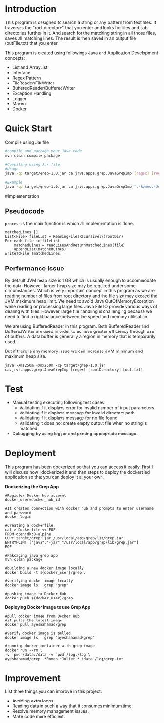 # Introduction

This program is designed to search a string or any pattern from text files. 
It traverses the "root directory" that you enter and looks for files and sub-directories further in it. And search for the matching string in all those files, saves all matching lines. The result is then saved in an output file (outFIle.txt) that you enter.

This program is created using followings Java and Application Development concepts:
- List and ArrayList
- Interface
- Regex Pattern
- FileReader/FileWriter
- BufferedReader/BufferedWriter
- Exception Handling 
- Logger
- Maven
- Docker

# Quick Start

Compile using Jar file
````bash
#compile and package your Java code
mvn clean compile package

#Compiling using Jar file
#Usage
java -cp target/grep-1.0.jar ca.jrvs.apps.grep.JavaGrepImp [regex] [rootDirectory] [ouputFile.txt]

#Example
java -cp target/grep-1.0.jar ca.jrvs.apps.grep.JavaGrepImp ".*Romeo.*Juliet.*" "./data" "./out/grep.txt"
````

#Implementation

## Pseudocode
`process` is the main function is which all implementation is done.
```
matchedLines []
List<File> fileList = ReadingFilesRecursively(rootDir)
For each file in fileList
    matchedLines = readLinesAndReturnMatchedLines(file) 
    appendList(matchedLines)
writeToFile (matchedLines)
```

## Performance Issue
By default JVM heap size is 1 GB which is usually enough to accommodate the data. However, larger heap size may be required under some circumstances. Which is very important concept in this program as we are reading number of files from root directory and the file size may exceed the JVM maximum heap limit.
We need to avoid Java OutOfMemoryException while reading or processing large files.
Java File IO provide various ways of dealing with files. However, large file handling is challenging because we need to find a right balance between the speed and memory utilisation.

We are using BufferedReader in this program. Both BufferedReader and BufferedWriter are used in order to achieve greater efficiency through use of buffers. A data buffer is generally a region in memory that is temporarily used. 

But if there is any memory issue we can increase JVM minimum and maximum heap size.
````shell
java -Xms250m -Xmx250m -cp target/grep-1.0.jar ca.jrvs.apps.grep.JavaGrepImp [regex] [rootDirectory] [out.txt]
````

# Test
 - Manual testing executing following test cases
   - Validating if it displays error for invalid number of input parameters
   - Validating if it displays message for invalid directory path
   - Validating if it displays message for no file found
   - Validating it does not create empty output file when no string is matched
 - Debugging by using logger and printing appropriate message.

# Deployment
This program has been dockerized so that you can access it easily. First I will discuss how I dockerized it and then steps to deploy the dockerzied application so that you can deploy it at your own.

**Dockerizing the Grep App**
```shell
#Register Docker hub account
docker_user=docker_hub_id

#It creates connection with docker hub and prompts to enter username and password
docker login 

#Creating a dockerfile
cat > Dockerfile << EOF
FROM openjdk:8-alpine
COPY target/grep*.jar /usr/local/app/grep/lib/grep.jar
ENTRYPOINT ["java","-jar","/usr/local/app/grep/lib/grep.jar"]
EOF

#Pakcaging java grep app
mvn clean package

#building a new docker image locally
docker build -t ${docker_user}/grep .

#verifying docker image locally
docker image ls | grep "grep"

#pushing image to Docker Hub
docker push ${docker_user}/grep
```

**Deploying Docker Image to use Grep App**
```shell
#pull docker image from Docker Hub
#it pulls the latest image
docker pull ayeshahamad/grep

#verify docker image is pulled
docker image ls | grep "ayeshahamad/grep"

#running docker container with grep image
docker run --rm \
-v `pwd`/data:/data -v `pwd`/log:/log \
ayeshahamad/grep .*Romeo.*Juliet.* /data /log/grep.txt
```

# Improvement
List three things you can improve in this project.
- Avoiding extra loops.
- Reading data in such a way that it consumes minimum time.
- Resolve memory management issues.
- Make code more efficient.
